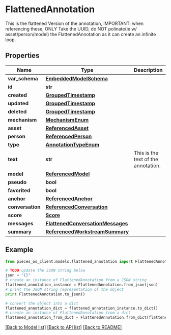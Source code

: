 # FlattenedAnnotation

This is the flattened Version of the annotation, IMPORTANT: when referencing these, ONLY Take the UUID, do NOT polinate(ie w/ asset/person/model) the FlattenedAnnotation as it can create an infinite loop.

## Properties
Name | Type | Description | Notes
------------ | ------------- | ------------- | -------------
**var_schema** | [**EmbeddedModelSchema**](EmbeddedModelSchema.md) |  | [optional] 
**id** | **str** |  | 
**created** | [**GroupedTimestamp**](GroupedTimestamp.md) |  | 
**updated** | [**GroupedTimestamp**](GroupedTimestamp.md) |  | 
**deleted** | [**GroupedTimestamp**](GroupedTimestamp.md) |  | [optional] 
**mechanism** | [**MechanismEnum**](MechanismEnum.md) |  | [optional] 
**asset** | [**ReferencedAsset**](ReferencedAsset.md) |  | [optional] 
**person** | [**ReferencedPerson**](ReferencedPerson.md) |  | [optional] 
**type** | [**AnnotationTypeEnum**](AnnotationTypeEnum.md) |  | 
**text** | **str** | This is the text of the annotation. | 
**model** | [**ReferencedModel**](ReferencedModel.md) |  | [optional] 
**pseudo** | **bool** |  | [optional] 
**favorited** | **bool** |  | [optional] 
**anchor** | [**ReferencedAnchor**](ReferencedAnchor.md) |  | [optional] 
**conversation** | [**ReferencedConversation**](ReferencedConversation.md) |  | [optional] 
**score** | [**Score**](Score.md) |  | [optional] 
**messages** | [**FlattenedConversationMessages**](FlattenedConversationMessages.md) |  | [optional] 
**summary** | [**ReferencedWorkstreamSummary**](ReferencedWorkstreamSummary.md) |  | [optional] 

## Example

```python
from pieces_os_client.models.flattened_annotation import FlattenedAnnotation

# TODO update the JSON string below
json = "{}"
# create an instance of FlattenedAnnotation from a JSON string
flattened_annotation_instance = FlattenedAnnotation.from_json(json)
# print the JSON string representation of the object
print FlattenedAnnotation.to_json()

# convert the object into a dict
flattened_annotation_dict = flattened_annotation_instance.to_dict()
# create an instance of FlattenedAnnotation from a dict
flattened_annotation_from_dict = FlattenedAnnotation.from_dict(flattened_annotation_dict)
```
[[Back to Model list]](../README.md#documentation-for-models) [[Back to API list]](../README.md#documentation-for-api-endpoints) [[Back to README]](../README.md)


